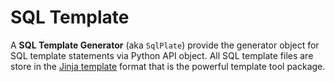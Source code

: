 # SQL Template

A **SQL Template Generator** (aka `SqlPlate`) provide the generator object for
SQL template statements via Python API object.
All SQL template files are store in the [Jinja template](https://jinja.palletsprojects.com/en/stable/templates/)
format that is the powerful template tool package.
